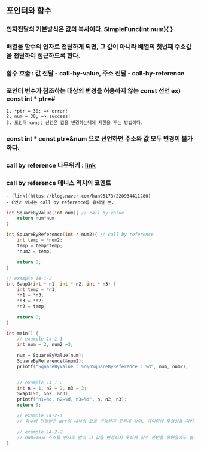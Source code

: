 <meta charset="utf-8">

## 포인터와 함수

### 인자전달의 기본방식은 값의 복사이다. SimpleFunc(int num){ }

### 배열을 함수의 인자로 전달하게 되면, 그 값이 아니라 배열의 첫번째 주소값을 전달하여 접근하도록 한다.

### 함수 호출 : 값 전달 - call-by-value, 주소 전달 - call-by-reference

### 포인터 변수가 참조하는 대상의 변경을 허용하지 않는 const 선언 ex) const int * ptr=&num;
    1. *ptr = 30; => error!
    2. num = 30; => success!
    3. 포인터 const 선언은 값을 변경하는데에 제한을 두는 방법이다.

### const int * const ptr=&num 으로 선언하면 주소와 값 모두 변경이 불가하다.

### call by reference 나무위키 : [link](https://namu.wiki/w/%EC%B0%B8%EC%A1%B0%EC%97%90%20%EC%9D%98%ED%95%9C%20%ED%98%B8%EC%B6%9C)
### call by reference 데니스 리치의 코멘트
    - [link](https://blog.naver.com/han95173/220934411280)
    - C언어 에서는 call by reference를 흉내낼 뿐.

```c
int SquareByValue(int num){ // call by value
    return num*num;
}

int SquareByReference(int * num2){ // call by reference
    int temp = *num2;
    temp = temp*temp;
    *num2 = temp;

    return 0;
}

// example 14-1-2
int Swap3(int * n1, int * n2, int * n3) {
    int temp = *n1;
    *n1 = *n3;
    *n3 = *n2;
    *n2 = temp;

    return 0;
}

int main() {
    // example 14-1-1
    int num = 2, num2 =3;

    num = SquareByValue(num);
    SquareByReference(&num2);
    printf("SquareByValue : %d\nSquareByReference : %d", num, num2);


    // example 14-1-2
    int n = 1, n2 = 2, n3 = 3;
    Swap3(&n, &n2, &n3);
    printf("n1=%d, n2=%d, n3=%d", n, n2, n3);
    return 0;

    // example 14-2-1
    // 함수에 전달받은 arr의 내부의 값을 변경하지 못하게 하여, 데이터의 무결성을 지키기위해 => 안전성을 높임

    // example 14-2-2
    // num=10의 주소를 인자로 받아 그 값을 변경하지 못하게 상수 선언을 하였음에도 불구하고 rptr 변수를 선언하여, 그 값을 변경하려고 함.
}
```